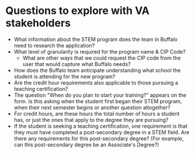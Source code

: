 # Questions to explore with VA stakeholders


* What information about the STEM program does the team in Buffalo need to research the application? 
* What level of granularity is required for the program name & CIP Code?
  * What are other ways that we could request the CIP code from the user that would capture what Buffalo needs?   
* How does the Buffalo team anticipate understanding what school the student is attending for the new program? 
* Are the credit hour requirements also applicable to those pursuing a teaching certification?
* The question "When do you plan to start your training?" appears on the form.  Is this asking when the student first began their STEM program, when their next semester begins or another question altogether?
* For credit hours, are these hours the total number of hours a student has, or just the ones that apply to the degree they are pursuing?
* If the student is seeking a teaching certification, one requirement is that they must have completed a post-secondary degree in a STEM field.  Are there any requirements for this post-secondary degree?  (For example, can this post-secondary degree be an Associate's Degree?) 
